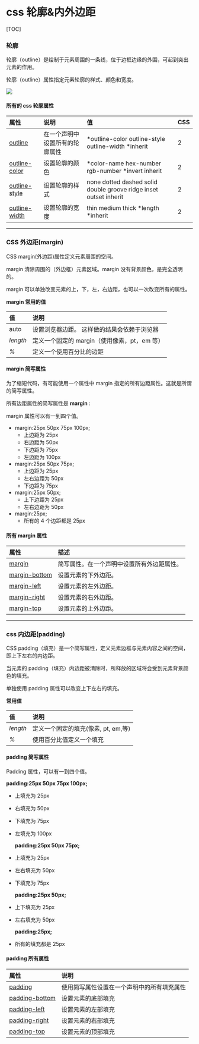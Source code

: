 # css 轮廓&内外边距

[TOC]

### 轮廓

轮廓（outline）是绘制于元素周围的一条线，位于边框边缘的外围，可起到突出元素的作用。

轮廓（outline）属性指定元素轮廓的样式、颜色和宽度。

![](D:\VsCodeWorkSpace\LearningRecord\前端学习记录\笔记\src\css轮廓.png)

#### 所有的 css 轮廓属性

| 属性                                                                 | 说明                           | 值                                                                | CSS |
| :------------------------------------------------------------------- | :----------------------------- | :---------------------------------------------------------------- | :-- |
| [outline](https://www.runoob.com/cssref/pr-outline.html)             | 在一个声明中设置所有的轮廓属性 | *outline-color outline-style outline-width *inherit               | 2   |
| [outline-color](https://www.runoob.com/cssref/pr-outline-color.html) | 设置轮廓的颜色                 | *color-name hex-number rgb-number *invert inherit                 | 2   |
| [outline-style](https://www.runoob.com/cssref/pr-outline-style.html) | 设置轮廓的样式                 | none dotted dashed solid double groove ridge inset outset inherit | 2   |
| [outline-width](https://www.runoob.com/cssref/pr-outline-width.html) | 设置轮廓的宽度                 | thin medium thick *length *inherit                                | 2   |

---

### CSS 外边距(margin)

CSS margin(外边距)属性定义元素周围的空间。

margin 清除周围的（外边框）元素区域。margin 没有背景颜色，是完全透明的。

margin 可以单独改变元素的上，下，左，右边距，也可以一次改变所有的属性。

**margin 常用的值**

| 值       | 说明                                         |
| :------- | :------------------------------------------- |
| auto     | 设置浏览器边距。 这样做的结果会依赖于浏览器  |
| _length_ | 定义一个固定的 margin（使用像素，pt，em 等） |
| _%_      | 定义一个使用百分比的边距                     |

#### margin 简写属性

为了缩短代码，有可能使用一个属性中 margin 指定的所有边距属性。这就是所谓的简写属性。

所有边距属性的简写属性是 **margin** :

margin 属性可以有一到四个值。

- margin:25px 50px 75px 100px;
  - 上边距为 25px
  - 右边距为 50px
  - 下边距为 75px
  - 左边距为 100px
- margin:25px 50px 75px;
  - 上边距为 25px
  - 左右边距为 50px
  - 下边距为 75px
- margin:25px 50px;
  - 上下边距为 25px
  - 左右边距为 50px
- margin:25px;
  - 所有的 4 个边距都是 25px

#### 所有 margin 属性

| 属性                                                                 | 描述                                       |
| :------------------------------------------------------------------- | :----------------------------------------- |
| [margin](https://www.runoob.com/cssref/pr-margin.html)               | 简写属性。在一个声明中设置所有外边距属性。 |
| [margin-bottom](https://www.runoob.com/cssref/pr-margin-bottom.html) | 设置元素的下外边距。                       |
| [margin-left](https://www.runoob.com/cssref/pr-margin-left.html)     | 设置元素的左外边距。                       |
| [margin-right](https://www.runoob.com/cssref/pr-margin-right.html)   | 设置元素的右外边距。                       |
| [margin-top](https://www.runoob.com/cssref/pr-margin-top.html)       | 设置元素的上外边距。                       |

---

### css 内边距(padding)

CSS padding（填充）是一个简写属性，定义元素边框与元素内容之间的空间，即上下左右的内边距。

当元素的 padding（填充）内边距被清除时，所释放的区域将会受到元素背景颜色的填充。

单独使用 padding 属性可以改变上下左右的填充。

**常用值**

| 值       | 说明                                |
| :------- | :---------------------------------- |
| _length_ | 定义一个固定的填充(像素, pt, em,等) |
| _%_      | 使用百分比值定义一个填充            |

#### padding 简写属性

Padding 属性，可以有一到四个值。

**padding:25px 50px 75px 100px;**

- 上填充为 25px
- 右填充为 50px
- 下填充为 75px
- 左填充为 100px

  **padding:25px 50px 75px;**

- 上填充为 25px
- 左右填充为 50px
- 下填充为 75px

  **padding:25px 50px;**

- 上下填充为 25px
- 左右填充为 50px

  **padding:25px;**

- 所有的填充都是 25px

#### padding 所有属性

| 属性                                                                   | 说明                                       |
| :--------------------------------------------------------------------- | :----------------------------------------- |
| [padding](https://www.runoob.com/cssref/pr-padding.html)               | 使用简写属性设置在一个声明中的所有填充属性 |
| [padding-bottom](https://www.runoob.com/cssref/pr-padding-bottom.html) | 设置元素的底部填充                         |
| [padding-left](https://www.runoob.com/cssref/pr-padding-left.html)     | 设置元素的左部填充                         |
| [padding-right](https://www.runoob.com/cssref/pr-padding-right.html)   | 设置元素的右部填充                         |
| [padding-top](https://www.runoob.com/cssref/pr-padding-top.html)       | 设置元素的顶部填充                         |
